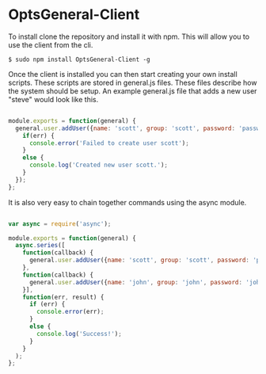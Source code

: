 OptsGeneral-Client
===========

To install clone the repository and install it with npm.  This will allow you to use the client from the cli.

`$ sudo npm install OptsGeneral-Client -g`

Once the client is installed you can then start creating your own install scripts.  These scripts are stored in general.js files.  These files describe how the system should be setup.  An example general.js file that adds a new user "steve" would look like this.

```javascript

module.exports = function(general) {
  general.user.addUser({name: 'scott', group: 'scott', password: 'password!'}, function(err) {
    if(err) {
      console.error('Failed to create user scott');
    }
    else {
      console.log('Created new user scott.');
    }
  });
};

```

It is also very easy to chain together commands using the async module.

```javascript

var async = require('async');

module.exports = function(general) {
  async.series([
    function(callback) {
      general.user.addUser({name: 'scott', group: 'scott', password: 'password!'}, callback);
    },
    function(callback) {
      general.user.addUser({name: 'john', group: 'john', password: 'johnPassword'}, callback);
    }],
    function(err, result) {
      if (err) {
        console.error(err);
      }
      else {
        console.log('Success!');
      }
    }
  );
};

```

